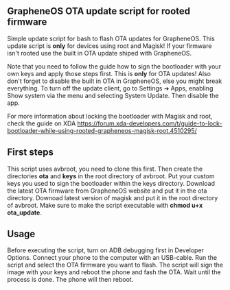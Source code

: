 ## GrapheneOS OTA update script for rooted firmware

Simple update script for bash to flash OTA updates for GrapheneOS. This update script is **only** for devices using root and Magisk! If your firmware isn't rooted use the built in OTA update shiped with GrapheneOS.

Note that you need to follow the guide how to sign the bootloader with your own keys and apply those steps first. This is **only** for OTA updates! Also don't forget to disable the built in OTA in GrapheneOS, else you might break everything. To turn off the update client, go to Settings ➔ Apps, enabling Show system via the menu and selecting System Update. Then disable the app.

For more information about locking the bootloader with Magisk and root, check the guide on XDA  https://forum.xda-developers.com/t/guide-to-lock-bootloader-while-using-rooted-grapheneos-magisk-root.4510295/

## First steps
This script uses avbroot, you need to clone this first. Then create the directories **ota** and **keys** in the root directory of avbroot.
Put your custom keys you used to sign the bootloader within the keys directory.
Download the latest OTA firmware from GrapheneOS website and put it in the ota directory.
Downoad latest version of magisk and put it in the root directory of avbroot.
Make sure to make the script executable with **chmod u+x ota_update**.

## Usage
Before executing the script, turn on ADB debugging first in Developer Options. Connect your phone to the computer with an USB-cable.
Run the script and select the OTA firmware you want to flash. The script will sign the image with your keys and reboot the phone and fash the OTA.
Wait until the process is done. The phone will then reboot.
